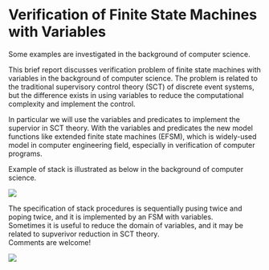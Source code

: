 # Verification of Finite State Machines with Variables

Some examples are investigated in the background of computer science.  

This brief report discusses verification problem of finite state machines with variables in the background of computer science.  The problem is related to the traditional supervisory control theory (SCT) of discrete event systems, but the difference exists in using variables to reduce the computational complexity and implement the control.  

In particular we will use the variables and predicates to implement the supervior in SCT theory. With the variables and predicates the new model functions like extended finite state machines (EFSM), which is widely-used model in computer engineering field, especially in verification of computer programs.  

Example of stack is illustrated as below in the background of computer science.  

![](https://github.com/godisreal/Verification-Control-EFSM/blob/master/img/EFSM01.PNG)

The specification of stack procedures is sequentially pusing twice and poping twice, and it is implemented by an FSM with variables.  
Sometimes it is useful to reduce the domain of variables, and it may be related to supverivor reduction in SCT theory.  
Comments are welcome!  

![](https://github.com/godisreal/Verification-Control-EFSM/blob/master/img/spec.PNG)
